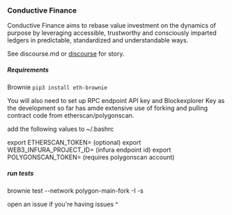 

### Conductive Finance 

Conductive Finance aims to rebase value investment on the dynamics of purpose by leveraging accessible, trustworthy and consciously imparted ledgers in predictable, standardized and understandable ways.

See discourse.md or [discourse](https://forum.developerdao.com/t/rfc-conductive-finance/1927) for story.


##### Requirements
Brownie
`pip3 install eth-brownie`

You will also need to set up RPC endpoint API key and Blockexplorer Key as the development so far has amde extensive use of forking and pulling contract code from etherscan/polygonscan.

add the following values to ~/.bashrc

export ETHERSCAN_TOKEN= (optional)
export WEB3_INFURA_PROJECT_ID= (infura endpoint id)
export POLYGONSCAN_TOKEN= (requires polygonscan account)

##### run tests

brownie test --network polygon-main-fork -I -s

open an issue if you're having issues ^ 